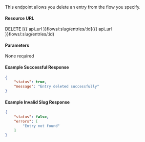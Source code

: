 <!--
@title Delete flow entry by ID
@author Moltin Ltd
@description Deletes the specified entry from the flow
@order 15.3.5

@sidebar 1
@family Flow/Entry
@rate No
@auth Yes
@format JSON
@http DELETE
@version beta
-->
This endpoint allows you delete an entry from the flow you specify.

#### Resource URL
DELETE [{{ api_url }}flows/:slug/entries/:id]({{ api_url }}flows/:slug/entries/:id)


#### Parameters
None required

<!--code-->
#### Example Successful Response
``` json
{
    "status": true,
    "message": "Entry deleted successfully"
}

```


#### Example Invalid Slug Response
``` json
{
    "status": false,
    "errors": [
        "Entry not found"
    ]
}
```
<!--/code-->